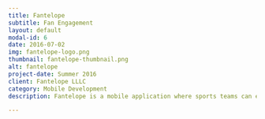 ```yaml
---
title: Fantelope
subtitle: Fan Engagement
layout: default
modal-id: 6
date: 2016-07-02
img: fantelope-logo.png
thumbnail: fantelope-thumbnail.png
alt: fantelope
project-date: Summer 2016
client: Fantelope LLLC
category: Mobile Development
description: Fantelope is a mobile application where sports teams can engage with their fans by putting out challenges and rewards to see who it the ultimate fan.

---
```

